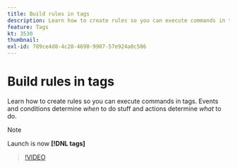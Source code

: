 ```yaml
---
title: Build rules in tags
description: Learn how to create rules so you can execute commands in tags. Events and conditions determine *when* to do stuff and actions determine *what* to do.
feature: Tags
kt: 3530
thumbnail:
exl-id: 789ce4d8-4c20-4690-9907-57e924a0c586
---
```

# Build rules in tags

Learn how to create rules so you can execute commands in tags. Events and conditions determine *when* to do stuff and actions determine *what* to do.

>[!NOTE]
>
> Launch is now **[!DNL tags]**

>[!VIDEO](https://video.tv.adobe.com/v/28730/?quality=12&learn=on)
